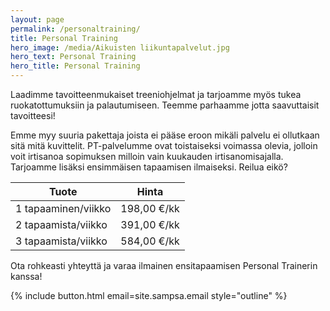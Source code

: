```yaml
---
layout: page
permalink: /personaltraining/
title: Personal Training
hero_image: /media/Aikuisten liikuntapalvelut.jpg
hero_text: Personal Training 
hero_title: Personal Training
---
```


Laadimme tavoitteenmukaiset treeniohjelmat ja tarjoamme myös tukea ruokatottumuksiin ja palautumiseen. 
Teemme parhaamme jotta saavuttaisit tavoitteesi!

Emme myy suuria pakettaja joista ei pääse eroon mikäli palvelu ei ollutkaan sitä mitä kuvittelit. PT-palvelumme ovat 
toistaiseksi voimassa olevia, jolloin voit irtisanoa sopimuksen milloin vain kuukauden irtisanomisajalla. 
Tarjoamme lisäksi ensimmäisen tapaamisen ilmaiseksi. Reilua eikö?

| Tuote                     | Hinta               |
| ------------------------- | ------------------- |
| 1 tapaaminen/viikko       | 198,00 €/kk         |
| 2 tapaamista/viikko       | 391,00 €/kk         |
| 3 tapaamista/viikko       | 584,00 €/kk         |


Ota rohkeasti yhteyttä ja varaa ilmainen ensitapaamisen Personal Trainerin kanssa!

{% include button.html email=site.sampsa.email style="outline" %}
